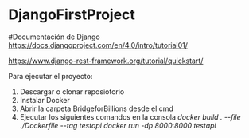 # DjangoFirstProject

#Documentación de Django
https://docs.djangoproject.com/en/4.0/intro/tutorial01/

https://www.django-rest-framework.org/tutorial/quickstart/


Para ejecutar el proyecto:

1)  Descargar o clonar reposiotorio
2)  Instalar Docker
3)  Abrir la carpeta BridgeforBillions desde el cmd
4)  Ejecutar los siguientes comandos en la consola
    *docker build . --file ./Dockerfile --tag testapi*
    *docker run -dp 8000:8000 testapi*
